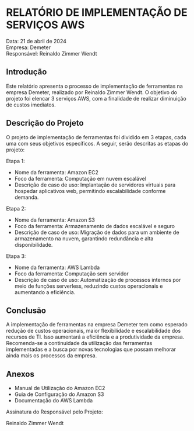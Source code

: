 # RELATÓRIO DE IMPLEMENTAÇÃO DE SERVIÇOS AWS

Data: 21 de abril de 2024  
Empresa: Demeter  
Responsável: Reinaldo Zimmer Wendt  

## Introdução
Este relatório apresenta o processo de implementação de ferramentas na empresa Demeter, realizado por Reinaldo Zimmer Wendt. O objetivo do projeto foi elencar 3 serviços AWS, com a finalidade de realizar diminuição de custos imediatos.

## Descrição do Projeto
O projeto de implementação de ferramentas foi dividido em 3 etapas, cada uma com seus objetivos específicos. A seguir, serão descritas as etapas do projeto:

Etapa 1:   
- Nome da ferramenta: Amazon EC2  
- Foco da ferramenta: Computação em nuvem escalável  
- Descrição de caso de uso: Implantação de servidores virtuais para hospedar aplicativos web, permitindo escalabilidade conforme demanda.  

Etapa 2:   
- Nome da ferramenta: Amazon S3  
- Foco da ferramenta: Armazenamento de dados escalável e seguro  
- Descrição de caso de uso: Migração de dados para um ambiente de armazenamento na nuvem, garantindo redundância e alta disponibilidade.  

Etapa 3:   
- Nome da ferramenta: AWS Lambda  
- Foco da ferramenta: Computação sem servidor  
- Descrição de caso de uso: Automatização de processos internos por meio de funções serverless, reduzindo custos operacionais e aumentando a eficiência.  

## Conclusão
A implementação de ferramentas na empresa Demeter tem como esperado redução de custos operacionais, maior flexibilidade e escalabilidade dos recursos de TI. Isso aumentará a eficiência e a produtividade da empresa. Recomenda-se a continuidade da utilização das ferramentas implementadas e a busca por novas tecnologias que possam melhorar ainda mais os processos da empresa.

## Anexos
- Manual de Utilização do Amazon EC2  
- Guia de Configuração do Amazon S3  
- Documentação do AWS Lambda  

Assinatura do Responsável pelo Projeto:  

Reinaldo Zimmer Wendt  